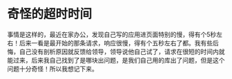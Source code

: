 # 奇怪的超时时间
事情是这样的，最近在家办公，发现自己写的应用进页面特别的慢，得有个5秒左右！后来一看是最开始的那条请求，响应很慢，得有个五秒左右了都。我有些后悔，自己没有剖析原因就反馈给领导，领导说他自己试了，请求在很短的时间内就能过来，后来我自己找到了是哪块出问题，是我们自己用的库出了问题，但是这个问题十分奇怪！所以我想记下来。

